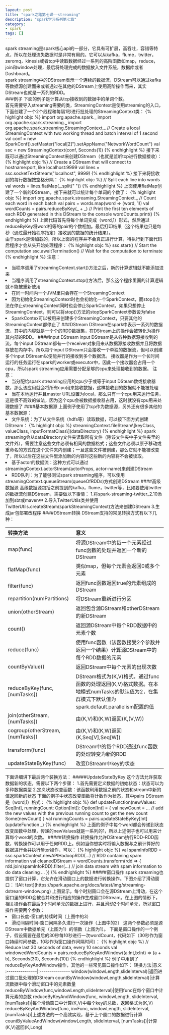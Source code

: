```yaml
---
layout: post
title: "spark之路第七课——streaming"
description: "spark学习系列第七篇"
category: 
- spark
tags: []
---
```


spark streaming是spark核心api的一部分，它具有可扩展，高吞吐，容错等特点，所以在处理流失数据时是非常有用的。它可以从kafka，flume，twitter，zeromq，kinesis或者tcp中读取数据经过一系列的高阶函数如map，reduce，join和window处理，最后将处理完成的数据放入文件系统，数据库或者Dashboard。</br>
spark streaming中的DStream表示一个连续的数据流，DStream可以通过kafka等数据源创建而来或者通过在其他的DStream上使用高阶操作而来，其实DStream也就是一系列的RDD。</br>
###例子
下面的例子是计算从tcp接收到的数据中的单词个数。</br>
首先需要导入streaming需要的类，StreamingContext是使用streaming的入口，下面创建了一个2个线程和每隔1秒进行批处理的StreamingContext类：
{% highlight objc %}
import org.apache.spark.\_
import org.apache.spark.streaming.\_
import org.apache.spark.streaming.StreamingContext.\_
// Create a local StreamingContext with two working thread and batch interval of 1 second
val conf = new SparkConf().setMaster("local[2]").setAppName("NetworkWordCount")
val ssc = new StreamingContext(conf, Seconds(1))
{% endhighlight %}
接下来既可以通过StreamingContext来创建DStream（也就是监听tcp进行数据接收）：
{% highlight objc %}
// Create a DStream that will connect to hostname:port, like localhost:9999
val lines = ssc.socketTextStream("localhost", 9999)
{% endhighlight %}
接下来将接收到的每行数据按空格分隔：
{% highlight objc %}
// Split each line into words
val words = lines.flatMap(\_.split(" "))
{% endhighlight %}
上面使用flatMap创建了一个新的DStream，接下来就可以统计每个单词的个数了：
{% highlight objc %}
import org.apache.spark.streaming.StreamingContext.\_
// Count each word in each batch
val pairs = words.map(word => (word, 1))
val wordCounts = pairs.reduceByKey(\_ + \_)
// Print the first ten elements of each RDD generated in this DStream to the console
wordCounts.print()
{% endhighlight %}
上面代码首先将每个单词变成（word,1）形式，然后通过reduceByKey将word相等的pair的个数相加。最后打印结果（这个结果也只是每秒（通过最开始程序指定）接收到的数据的统计结果）。</br>
由于spark是懒加载的，所以上面的程序并不会真正进行计算，待执行到下面代码后程序才会从头开始处理程序：
{% highlight objc %}
ssc.start()             // Start the computation
ssc.awaitTermination()  // Wait for the computation to terminate
{% endhighlight %}
注意：  
<li>当程序调用了streamingContext.start()方法之后，新的计算逻辑就不能添加进来
<li>当程序调用了streamingContext.stop()方法后，那么这个程序里面的计算逻辑就不能被重新使用
<li>在同一时间内一个JVM里只会存在一个StreamingContext
<li>因为初始化StreamingContext时也会初始化一个SparkContext，而stop()方法在停止streamingContext同时也会停止SparkContext，如果只想停止StreamingContext，则可以将stop()方法的stopSparkContext参数设为false
<li>SparkContex可以被用来创建多个StreamingContext，只要其他的StreamingContext都停止了
###DStream
DStream在spark中表示一系列的数据流，其中的内容就是一个个的RDD数据集，在DStream上的操作会被转化为操作其内部的RDD。
####Input DStream
input DStream是从各种数据源接收到的流，每个input DStream都有一个receiver对象用来从数据源接收数据并且将数据存放在内存中。所以每个input DStream只会接收一个单独的数据流，但可以创建多个input DStream以便能并行的接收到多个数据流。  
接收器是作为一个长时间运行的任务运行在spark的worker或executor中，因此一个接收器会占用一个cpu，所以spark streaming应用需要分配足够的cpu来处理接收到的数据。  
注意：
<li>当分配给spark streaming应用的cpu少于或等于input DSteam数或接收器数，那么该应用就会将所有cpu用来接收数据，这样接收到的数据就不能被处理
<li>当在本地运行并且master URL设置为local，那么只有一个cpu用来运行任务，这是很不高效的做法，因为这个cpu会被数据接收器占用，这时就没有cpu用来处理数据了
####基本数据源
上面例子使用了tcp作为数据源，另外还有很多其他的基本数据源：
<li>文件系统：为了从文件系统（hdfs等）读取数据，可以按下面方式创建DStream：
{% highlight objc %}
streamingContext.fileStream\[keyClass, valueClass, inputFormatClass\](dataDirectory)
{% endhighlight %}
spark streaming会从dataDirectory文件夹读取所有文件（除该文件夹中子文件夹里的文件外），需要注意这些文件必须有相同的数据格式；这些文件必须以原子移动或重命名的方式在这个文件夹内创建；一旦这些文件被创建，那么它就不能被改变了，所以以后在这些文件里添加新的内容时这些新的内容将不会被读取。
<li>基于actor的数据流：这种方式可以通过streamingContext.actorStream(actorProps, actor-name)来创建DStream
<li>RDD队列：为了能够测试spark streaming程序，可以使用streamingContext.queueStream(queueOfRDDs)方式创建DStream
####高级数据源
高级数据源包括之前提到的kafka，flume，twitter等，比如要使用twitter的数据流创建DStream，需要做以下事情：  
1.将spark-streaming-twitter_2.10添加到sbt或maven中  
2.导入TwitterUtils类并使用TwitterUtils.createStream(sparkStreamingContext)方法来创建DStream  
3.生成jar包部署改程序
####DStream转换
DStream支持的常见转换方式有以下几种：
<table>
<thead>
<tr class="header">
<th align="left">转换方法</th>
<th align="left">意义</th>
</tr>
</thead>
<tbody>
<tr class="odd">
<td align="left">map(func)</td>
<td align="left">将源DStream中的每一个元素经过func函数的处理并返回一个新的DStream</td>
</tr>
<tr class="even">
<td align="left">flatMap(func)</td>
<td align="left">类似map，但每个元素会返回0或多个元素</td>
</tr>
<tr class="odd">
<td align="left">filter(func)</td>
<td align="left">返回func函数返回true的元素组成的DStream</td>
</tr>
<tr class="even">
<td align="left">repartition(numPartitions)</td>
<td align="left">将DStream重新进行分区</td>
</tr>
<tr class="odd">
<td align="left">union(otherStream)</td>
<td align="left">返回包含源DStream和otherDStream的新DStream</td>
</tr>
<tr class="even">
<td align="left">count()</td>
<td align="left">返回源DStream中每个RDD数据中的元素个数</td>
</tr>
<tr class="odd">
<td align="left">reduce(func)</td>
<td align="left">使用func函数（该函数接受2个参数并返回一个结果）计算源DStream中的每个RDD数据的元素</td>
</tr>
<tr class="even">
<td align="left">countByValue()</td>
<td align="left">返回DStream中每个元素的出现次数</td>
</tr>
<tr class="odd">
<td align="left">reduceByKey(func,[numTasks])</td>
<td align="left">DStream格式为(K,V)格式，通过func函数的处理返回(K,V)格式数据。在本地模式numTasks的默认值为2，在集群模式下默认值为spark.default.parallelism配置的值</td>
</tr>
<tr class="even">
<td align="left">join(otherStream,[numTasks])</td>
<td align="left">由(K,V)和(K,W)返回(K,(V,W))</td>
</tr>
<tr class="odd">
<td align="left">cogroup(otherStream,[numTasks])</td>
<td align="left">由(K,V)和(K,W)返回(K,Seq[V],Seq[W])</td>
</tr>
<tr class="even">
<td align="left">transform(func)</td>
<td align="left">DStream中的每个RDD通过func函数的处理转变为新的RDD</td>
</tr>
<tr class="odd">
<td align="left">updateStateByKey(func)</td>
<td align="left">改变DStream中key的状态</td>
</tr>
</tbody>
</table>
下面详细讲下最后两个装换方法：  
#####UpdateStateByKey
这个方法允许获取数据新的状态，需要以下两个步骤：  
1.首先需要定义数据的初始状态：状态可以为多种数据类型  
2.定义状态改变函数：该函数利用数据之前的状态和stream中新的值返回新的状态  
下面的例子中状态改变函数将计数作为状态，其中pairs DStream是（word,1）格式：
{% highlight objc %}
def updateFunction(newValues: Seq[Int], runningCount: Option[Int]): Option[Int] = {
    val newCount = ...  // add the new values with the previous running count to get the new count
    Some(newCount)
}
val runningCounts = pairs.updateStateByKey[Int](updateFunction _)
{% endhighlight %}
上面的例子中每个word都会传递到状态改变函数中处理，传递的newValues就是一系列的1，所以上述例子也可以用来计算每个word的次数。
#####转换操作
转换操作允许DStream执行RDD-RDD函数，转换操作可以用于任何RDD上。例如当你想实时将输入数据与之前计算好的数据进行合并执行filter操作，可以：
{% highlight objc %}
val spamInfoRDD = ssc.sparkContext.newAPIHadoopRDD(...) // RDD containing spam information
val cleanedDStream = wordCounts.transform(rdd => {
  rdd.join(spamInfoRDD).filter(...) // join data stream with spam information to do data cleaning
  ...
})
{% endhighlight %}
#####窗口操作
spark streaming也提供了窗口计算，它允许在滑动窗口上的数据进行转换操作。下图介绍了滑动窗口：
![Alt text](https://spark.apache.org/docs/latest/img/streaming-dstream-window.png)
上图显示，每个时刻窗口会在源DStream上滑动，在这个窗口里的RDD会被合并和进行相应的操作生成窗口DStream。在上图的情形下，相关操作会在最后3个时间单元的数据上进行，并且滑动2个时间单元，所以窗口操作需要两个参数：
<li>窗口长度-窗口的持续时间（上图中的3）
<li>滑动间隔时间-窗口间隔多久进行一次操作（上图中的2）
这两个参数必须是源DStream中数据单元（上图为1）的倍数（上图为1）。  
下面是窗口操作的一个例子，假设需要在最后的30秒每10秒进行一次wordCount，代码如下（30秒作为窗口持续时间参数，10秒作为窗口操作间隔时间）：
{% highlight objc %}
// Reduce last 30 seconds of data, every 10 seconds
val windowedWordCounts = pairs.reduceByKeyAndWindow((a:Int,b:Int) => (a + b), Seconds(30), Seconds(10))
{% endhighlight %}
例子中用到了reduceByKeyAndWindow操作，其他的一些常见窗口操作如下：
转换方法|意义
:---------------|:---------------
window(windowLength,slideInterval)|返回进过窗口批处理的DStream
countByWindow(windowLength,slideInterval)|计算流数据中每个滑动窗口中的元素数量
reduceByWindow(func,windowLength,slideInterval)|使用func在每个窗口中计算元素的总数
reduceByKeyAndWindow(func, windowLength, slideInterval, [numTasks])|每个滑动窗口中计算(K,V)中每个key的总数，返回格式为(K,V)
reduceByKeyAndWindow(func, invFunc, windowLength, slideInterval, [numTasks])|上述方法的一个高效实现，基于上个窗口的数据进行计算
countByValueAndWindow(windowLength, slideInterval, [numTasks])|计算(K,V)返回(K,Long)
